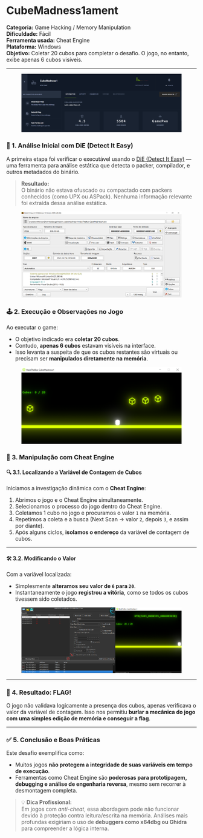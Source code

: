 # CubeMadness1ament

**Categoria:** Game Hacking / Memory Manipulation\
**Dificuldade:** Fácil\
**Ferramenta usada:** Cheat Engine\
**Plataforma:** Windows\
**Objetivo:** Coletar 20 cubos para completar o desafio. O jogo, no entanto, exibe apenas 6 cubos visíveis.

***

<figure><img src="../../../.gitbook/assets/Pasted image 20250713120222.png" alt=""><figcaption></figcaption></figure>

### 🧠 1. **Análise Inicial com DiE (Detect It Easy)**

A primeira etapa foi verificar o executável usando o [DiE (Detect It Easy)](https://ntinfo.biz/) — uma ferramenta para análise estática que detecta o packer, compilador, e outros metadados do binário.

> **Resultado:**\
> O binário não estava ofuscado ou compactado com packers conhecidos (como UPX ou ASPack). Nenhuma informação relevante foi extraída dessa análise estática.

<figure><img src="../../../.gitbook/assets/Pasted image 20250713121828.png" alt=""><figcaption></figcaption></figure>

### 🕹️ 2. **Execução e Observações no Jogo**

Ao executar o game:

* O objetivo indicado era **coletar 20 cubos**.
* Contudo, **apenas 6 cubos** estavam visíveis na interface.
* Isso levanta a suspeita de que os cubos restantes são virtuais ou precisam ser **manipulados diretamente na memória**.

<figure><img src="../../../.gitbook/assets/Pasted image 20250713121938.png" alt=""><figcaption></figcaption></figure>

### 🧪 3. **Manipulação com Cheat Engine**

#### 🔍 **3.1. Localizando a Variável de Contagem de Cubos**

Iniciamos a investigação dinâmica com o **Cheat Engine**:

1. Abrimos o jogo e o Cheat Engine simultaneamente.
2. Selecionamos o processo do jogo dentro do Cheat Engine.
3. Coletamos 1 cubo no jogo e procuramos o valor `1` na memória.
4. Repetimos a coleta e a busca (Next Scan → valor `2`, depois `3`, e assim por diante).
5. Após alguns ciclos, **isolamos o endereço** da variável de contagem de cubos.

***

#### 🛠️ **3.2. Modificando o Valor**

Com a variável localizada:

* Simplesmente **alteramos seu valor de `6` para `20`**.
* Instantaneamente o jogo **registrou a vitória**, como se todos os cubos tivessem sido coletados.

<figure><img src="../../../.gitbook/assets/Pasted image 20250713120746.png" alt=""><figcaption></figcaption></figure>

***

### 🎯 4. **Resultado: FLAG!**

O jogo não validava logicamente a presença dos cubos, apenas verificava o valor da variável de contagem. Isso nos permitiu **burlar a mecânica do jogo com uma simples edição de memória e conseguir a flag**.

***

### ✅ 5. **Conclusão e Boas Práticas**

Este desafio exemplifica como:

* Muitos jogos **não protegem a integridade de suas variáveis em tempo de execução**.
* Ferramentas como Cheat Engine são **poderosas para prototipagem, debugging e análise de engenharia reversa**, mesmo sem recorrer à desmontagem completa.

> 💡 **Dica Profissional:**\
> Em jogos com _anti-cheat_, essa abordagem pode não funcionar devido à proteção contra leitura/escrita na memória. Análises mais profundas exigiriam o uso de **debuggers como x64dbg ou Ghidra** para compreender a lógica interna.
